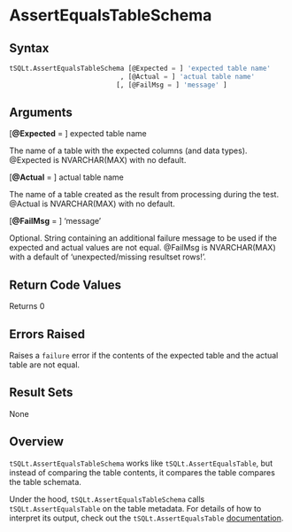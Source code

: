 # AssertEqualsTableSchema

## Syntax

``` sql
tSQLt.AssertEqualsTableSchema [@Expected = ] 'expected table name'
                            , [@Actual = ] 'actual table name'
                           [, [@FailMsg = ] 'message' ]
```

## Arguments
[**@Expected** = ] expected table name

The name of a table with the expected columns (and data types). @Expected is NVARCHAR(MAX) with no default.

[**@Actual** = ] actual table name

The name of a table created as the result from processing during the test. @Actual is NVARCHAR(MAX) with no default.

[**@FailMsg** = ] ‘message’

Optional. String containing an additional failure message to be used if the expected and actual values are not equal. @FailMsg is NVARCHAR(MAX) with a default of ‘unexpected/missing resultset rows!’.

## Return Code Values
Returns 0

## Errors Raised
Raises a `failure` error if the contents of the expected table and the actual table are not equal.

## Result Sets
None

## Overview
`tSQLt.AssertEqualsTableSchema` works like `tSQLt.AssertEqualsTable`, but instead of comparing the table contents, it compares the table compares the table schemata.

Under the hood, `tSQLt.AssertEqualsTableSchema` calls `tSQLt.AssertEqualsTable` on the table metadata. For details of how to interpret its output, check out the `tSQLt.AssertEqualsTable` [documentation](assertequalstable.md).
